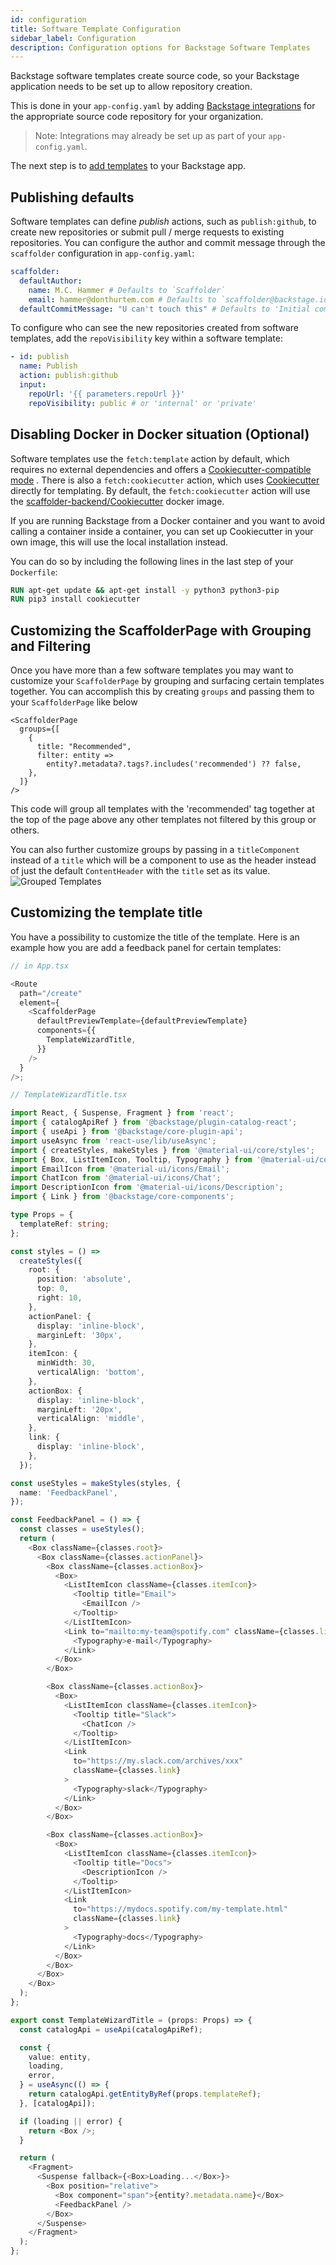 ```yaml
---
id: configuration
title: Software Template Configuration
sidebar_label: Configuration
description: Configuration options for Backstage Software Templates
---
```


Backstage software templates create source code, so your Backstage application
needs to be set up to allow repository creation.

This is done in your `app-config.yaml` by adding
[Backstage integrations](https://backstage.io/docs/integrations/) for the
appropriate source code repository for your organization.

> Note: Integrations may already be set up as part of your `app-config.yaml`.

The next step is to [add templates](http://backstage.io/docs/features/software-templates/adding-templates)
to your Backstage app.

## Publishing defaults

Software templates can define _publish_ actions, such as `publish:github`, to
create new repositories or submit pull / merge requests to existing
repositories. You can configure the author and commit message through the
`scaffolder` configuration in `app-config.yaml`:

```yaml
scaffolder:
  defaultAuthor:
    name: M.C. Hammer # Defaults to `Scaffolder`
    email: hammer@donthurtem.com # Defaults to `scaffolder@backstage.io`
  defaultCommitMessage: "U can't touch this" # Defaults to 'Initial commit'
```

To configure who can see the new repositories created from software templates,
add the `repoVisibility` key within a software template:

```yaml
- id: publish
  name: Publish
  action: publish:github
  input:
    repoUrl: '{{ parameters.repoUrl }}'
    repoVisibility: public # or 'internal' or 'private'
```

## Disabling Docker in Docker situation (Optional)

Software templates use the `fetch:template` action by default, which requires no
external dependencies and offers a
[Cookiecutter-compatible mode](https://backstage.io/docs/features/software-templates/builtin-actions#using-cookiecuttercompat-mode)
.
There is also a `fetch:cookiecutter` action, which uses
[Cookiecutter](https://github.com/cookiecutter/cookiecutter) directly for
templating. By default, the `fetch:cookiecutter` action will use the
[scaffolder-backend/Cookiecutter](https://github.com/backstage/backstage/blob/master/plugins/scaffolder-backend/scripts/Cookiecutter.dockerfile)
docker image.

If you are running Backstage from a Docker container and you want to avoid
calling a container inside a container, you can set up Cookiecutter in your own
image, this will use the local installation instead.

You can do so by including the following lines in the last step of your
`Dockerfile`:

```Dockerfile
RUN apt-get update && apt-get install -y python3 python3-pip
RUN pip3 install cookiecutter
```

## Customizing the ScaffolderPage with Grouping and Filtering

Once you have more than a few software templates you may want to customize your
`ScaffolderPage` by grouping and surfacing certain templates together. You can
accomplish this by creating `groups` and passing them to your `ScaffolderPage`
like below

```
<ScaffolderPage
  groups={[
    {
      title: "Recommended",
      filter: entity =>
        entity?.metadata?.tags?.includes('recommended') ?? false,
    },
  ]}
/>
```

This code will group all templates with the 'recommended' tag together at the
top of the page above any other templates not filtered by this group or others.

You can also further customize groups by passing in a `titleComponent` instead
of a `title` which will be a component to use as the header instead of just the
default `ContentHeader` with the `title` set as its value.
![Grouped Templates](../../assets/software-templates/grouped-templates.png)

## Customizing the template title

You have a possibility to customize the title of the template.
Here is an example how you are add a feedback panel for certain templates:

```typescript jsx
// in App.tsx

<Route
  path="/create"
  element={
    <ScaffolderPage
      defaultPreviewTemplate={defaultPreviewTemplate}
      components={{
        TemplateWizardTitle,
      }}
    />
  }
/>;

// TemplateWizardTitle.tsx

import React, { Suspense, Fragment } from 'react';
import { catalogApiRef } from '@backstage/plugin-catalog-react';
import { useApi } from '@backstage/core-plugin-api';
import useAsync from 'react-use/lib/useAsync';
import { createStyles, makeStyles } from '@material-ui/core/styles';
import { Box, ListItemIcon, Tooltip, Typography } from '@material-ui/core';
import EmailIcon from '@material-ui/icons/Email';
import ChatIcon from '@material-ui/icons/Chat';
import DescriptionIcon from '@material-ui/icons/Description';
import { Link } from '@backstage/core-components';

type Props = {
  templateRef: string;
};

const styles = () =>
  createStyles({
    root: {
      position: 'absolute',
      top: 0,
      right: 10,
    },
    actionPanel: {
      display: 'inline-block',
      marginLeft: '30px',
    },
    itemIcon: {
      minWidth: 30,
      verticalAlign: 'bottom',
    },
    actionBox: {
      display: 'inline-block',
      marginLeft: '20px',
      verticalAlign: 'middle',
    },
    link: {
      display: 'inline-block',
    },
  });

const useStyles = makeStyles(styles, {
  name: 'FeedbackPanel',
});

const FeedbackPanel = () => {
  const classes = useStyles();
  return (
    <Box className={classes.root}>
      <Box className={classes.actionPanel}>
        <Box className={classes.actionBox}>
          <Box>
            <ListItemIcon className={classes.itemIcon}>
              <Tooltip title="Email">
                <EmailIcon />
              </Tooltip>
            </ListItemIcon>
            <Link to="mailto:my-team@spotify.com" className={classes.link}>
              <Typography>e-mail</Typography>
            </Link>
          </Box>
        </Box>

        <Box className={classes.actionBox}>
          <Box>
            <ListItemIcon className={classes.itemIcon}>
              <Tooltip title="Slack">
                <ChatIcon />
              </Tooltip>
            </ListItemIcon>
            <Link
              to="https://my.slack.com/archives/xxx"
              className={classes.link}
            >
              <Typography>slack</Typography>
            </Link>
          </Box>
        </Box>

        <Box className={classes.actionBox}>
          <Box>
            <ListItemIcon className={classes.itemIcon}>
              <Tooltip title="Docs">
                <DescriptionIcon />
              </Tooltip>
            </ListItemIcon>
            <Link
              to="https://mydocs.spotify.com/my-template.html"
              className={classes.link}
            >
              <Typography>docs</Typography>
            </Link>
          </Box>
        </Box>
      </Box>
    </Box>
  );
};

export const TemplateWizardTitle = (props: Props) => {
  const catalogApi = useApi(catalogApiRef);

  const {
    value: entity,
    loading,
    error,
  } = useAsync(() => {
    return catalogApi.getEntityByRef(props.templateRef);
  }, [catalogApi]);

  if (loading || error) {
    return <Box />;
  }

  return (
    <Fragment>
      <Suspense fallback={<Box>Loading...</Box>}>
        <Box position="relative">
          <Box component="span">{entity?.metadata.name}</Box>
          <FeedbackPanel />
        </Box>
      </Suspense>
    </Fragment>
  );
};
```
